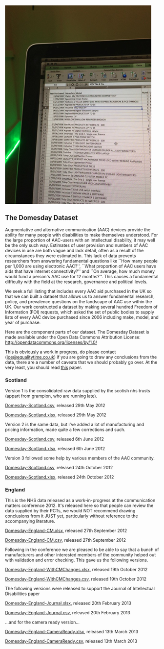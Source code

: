 ![Picture of data in an excel sheet](domesday.jpg)  

The Domesday Dataset
--------------------

Augmentative and alternative communication (AAC) devices provide the ability for many people with disabilities to make themselves understood. For the large proportion of AAC-users with an intellectual disability, it may well be the only such way. Estimates of user provision and numbers of AAC devices in use are both vague and lack detail, often as a result of the circumstances they were estimated in. This lack of data prevents researchers from answering fundamental questions like \`\`How many people per 1,000 are using electronic AAC?'', \`\`What proportion of AAC users have aids that have internet connectivity?'' and \`\`On average, how much money would fund a person's AAC use for 12 months?''. This causes a fundamental difficulty with the field at the research, governance and political levels.

We seek a full listing that includes every AAC aid purchased in the UK so that we can built a dataset that allows us to answer fundamental research, policy, and prevalence questions on the landscape of AAC use within the UK. Our work constructed a dataset by making several hundred Freedom of Information (FOI) requests, which asked the set of public bodies to supply lists of every AAC device purchased since 2006 including make, model, and year of purchase.

Here are the component parts of our dataset. The Domesday Dataset is made available under the Open Data Commons Attribution License: http://opendatacommons.org/licenses/by/1.0/

This is obviously a work in progress, do please contact (joe@equalitytime.co.uk) if you are going to draw any conclusions from the data, there are a number of caveats that we should probably go over. At the very least, you should read [this](DomesdayPrePeerReview.pdf) paper.

### Scotland

Version 1 is the consolidated raw data supplied by the scotish nhs trusts (appart from grampion, who are running late).

  
[Domesday-Scotland.csv](Domesday-Scotland.csv), released 29th May 2012  
  
[Domesday-Scotland.xlsx](Domesday-Scotland.xlsx), released 29th May 2012  
  
  

Version 2 is the same data, but I've added a lot of manufacturing and pricing information, made quite a few corrections and such.

  
[Domesday-Scotland.csv](Domesday-Scotland2.csv), released 6th June 2012  
  
[Domesday-Scotland.xlsx](Domesday-Scotland2.xlsx), released 6th June 2012  
  
  

Version 3 followed some help by various members of the AAC community.

  
[Domesday-Scotland.csv](Domesday-Scotland3.csv), released 24th October 2012  
  
[Domesday-Scotland.xlsx](Domesday-Scotland3.xlsx), released 24th October 2012  
  
  

### England

This is the NHS data released as a work-in-progress at the communication matters conference 2012. It's released here so that people can review the data supplied by their PCTs, we would NOT recommend drawing conclusions from it JUST  yet, particularly without reference to the accompanying literature.  
  
[Domesday-England-CM.xlsx](Domesday-England-CM.xlsx), released 27th September 2012  
  
[Domesday-England-CM.csv](Domesday-England-CM.csv), released 27th September 2012  

Following in the conference we are pleased to be able to say that a bunch of manufacturers and other interested members of the community helped out with validation and error checking. This gave us the following versions.

  
[Domesday-England-WithCMChanges.xlsx](Domesday-England-WithCMChanges.xlsx), released 19th October 2012  
  
[Domesday-England-WithCMChanges.csv](Domesday-England-WithCMChanges.csv), released 19th October 2012  

The following versions were released to support the Journal of Intellectual Disabilities paper

  
[Domesday-England-Journal.xlsx](Domesday-England-Journal.xlsx), released 20th February 2013  
  
[Domesday-England-Journal.csv](Domesday-England-Journal.csv), released 20th February 2013  

...and for the camera ready version...

  
[Domesday-England-CameraReady.xlsx](Domesday-England-CameraReady.xlsx), released 13th March 2013  
  
[Domesday-England-CameraReady.csv](Domesday-England-CameraReady.csv), released 13th March 2013
